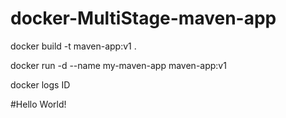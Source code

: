 # docker-MultiStage-maven-app

docker build -t maven-app:v1 .

docker run -d --name my-maven-app maven-app:v1

docker logs ID

#Hello World!
